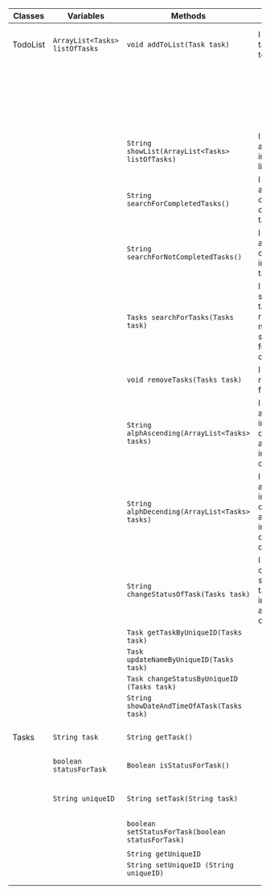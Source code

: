 | Classes  | Variables                      | Methods                                           | Scenarios                                                                                       | Outcomes                                                             |
|----------|--------------------------------|---------------------------------------------------|-------------------------------------------------------------------------------------------------|----------------------------------------------------------------------|
| TodoList | `ArrayList<Tasks> listOfTasks` | `void addToList(Task task)`                       | I want to add tasks to my todo list.                                                            | return that the item has been added to the list                      | // notes - Check if the size got bigger and that it contains the new added item
|          |                                |                                                   |                                                                                                 | Return that it was not possible to add the item to the list          |
|          |                                | `String showList(ArrayList<Tasks> listOfTasks)`   | I want to see all the tasks in my todo list.                                                    | Return what contains in the array                                    |
|          |                                | `String searchForCompletedTasks()`                | I want to be able to get only the complete tasks.                                               | Return all the completed tasks                                       |
|          |                                | `String searchForNotCompletedTasks()`             | I want to be able to get only the incomplete tasks                                              | Return all the incompleted tasks                                     |
|          |                                | `Tasks searchForTasks(Tasks task)`                | I want to search for a task and receive a message that says it wasn't found if it doesnt exist. | return true or false if it exsists or not and the status of the task |
|          |                                | `void removeTasks(Tasks task)`                    | I want to remove tasks from my list                                                             | returns that the taks got deleted                                    |
|          |                                | `String alphAscending(ArrayList<Tasks> tasks)`    | I want to see all the tasks in my list ordered alphabetically in ascending order                | Returns the list in ascending order                                  |
|          |                                | `String alphDecending(ArrayList<Tasks> tasks)`    | I want to see all the tasks in my list ordered alphabetically in descending order               | Returns the list in decending                                        |
|          |                                | `String changeStatusOfTask(Tasks task)`           | I want to change the status of a task between incomplete and complete.                          |                                                                      |
|          |                                | `Task getTaskByUniqueID(Tasks task)`              |                                                                                                 |                                                                      |
|          |                                | `Task updateNameByUniqueID(Tasks task)`           |                                                                                                 |                                                                      |
|          |                                | `Task changeStatusByUniqueID (Tasks task)`        |                                                                                                 |                                                                      |
|          |                                | `String showDateAndTimeOfATask(Tasks task)`       |                                                                                                 |                                                                      |
|          |                                |                                                   |                                                                                                 |                                                                      |
|          |                                |                                                   |                                                                                                 |                                                                      |
| Tasks    | `String task`                  | `String getTask()`                                |                                                                                                 | Returns the tasks                                                    |
|          | `boolean statusForTask`        | `Boolean isStatusForTask()`                       |                                                                                                 | Returns if the task is done or not                                   |
|          | `String uniqueID`              | `String setTask(String task)`                     |                                                                                                 | Sets the task variable                                               |
|          |                                | `boolean setStatusForTask(boolean statusForTask)` |                                                                                                 | Sets the boolean variable                                            |
|          |                                | `String getUniqueID`                              |                                                                                                 |                                                                      |
|          |                                | `String setUniqueID (String uniqueID)`            |                                                                                                 |                                                                      |
|          |                                |                                                   |                                                                                                 |                                                                      |
|          |                                |                                                   |                                                                                                 |                                                                      |